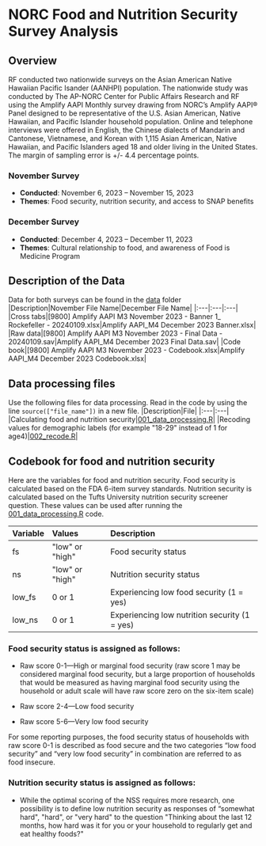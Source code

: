 # NORC Food and Nutrition Security Survey Analysis

## Overview
RF conducted two nationwide surveys on the Asian American Native Hawaiian Pacific Isander (AANHPI) population. The nationwide study was conducted by The AP-NORC Center for Public Affairs Research and RF using the Amplify AAPI Monthly survey drawing from NORC’s Amplify AAPI® Panel designed to be representative of the U.S. Asian American, Native Hawaiian, and Pacific Islander household population. Online and telephone interviews were offered in English, the Chinese dialects of Mandarin and Cantonese, Vietnamese, and Korean with 1,115 Asian American, Native Hawaiian, and Pacific Islanders aged 18 and older living in the United States. The margin of sampling error is +/- 4.4 percentage points. 

### November Survey
- **Conducted**: November 6, 2023 – November 15, 2023
- **Themes**: Food security, nutrition security, and access to SNAP benefits

### December Survey
- **Conducted**: December 4, 2023 – December 11, 2023
- **Themes**: Cultural relationship to food, and awareness of Food is Medicine Program

## Description of the Data
Data for both surveys can be found in the [data](/data) folder
|Description|November File Name|December File Name|
|:---|:---|:---|
|Cross tabs|[9800] Amplify AAPI M3 November 2023 - Banner 1_ Rockefeller - 20240109.xlsx|Amplify AAPI_M4 December 2023 Banner.xlsx|
|Raw data|[9800] Amplify AAPI M3 November 2023 - Final Data - 20240109.sav|Amplify AAPI_M4 December 2023 Final Data.sav|
|Code book|[9800] Amplify AAPI M3 November 2023 - Codebook.xlsx|Amplify AAPI_M4 December 2023 Codebook.xlsx|

## Data processing files
Use the following files for data processing. Read in the code by using the line `source(["file_name"])` in a new file.
|Description|File|
|:---|:---|
|Calculating food and nutrition security|[001_data_processing.R](001_data_processing.R)|
|Recoding values for demographic labels (for example "18-29" instead of 1 for age4)|[002_recode.R](002_recode.R)|

## Codebook for food and nutrition security 
Here are the variables for food and nutrition security. Food security is calculated based on the FDA 6-item survey standards. Nutrition security is calculated based on the Tufts University nutrition security screener question. These values can be used after running the [001_data_processing.R](001_data_processing.R) code.

|Variable|Values|Description|
|:---|:---|:---|
|fs|"low" or "high"|Food security status|
|ns|"low" or "high"|Nutrition security status|
|low_fs|0 or 1|Experiencing low food security (1 = yes)|
|low_ns|0 or 1|Experiencing low nutrition security (1 = yes)|


### Food security status is assigned as follows:

- Raw score 0-1—High or marginal food security (raw score 1 may be considered marginal food security, but a large proportion of households that would be measured as having marginal food security using the household or adult scale will have raw score zero on the six-item scale)

- Raw score 2-4—Low food security

- Raw score 5-6—Very low food security

For some reporting purposes, the food security status of households with raw score 0-1 is described as food secure and the two categories “low food security” and “very low food security” in combination are referred to as food insecure.


### Nutrition security status is assigned as follows:

- While the optimal scoring of the NSS requires more research, one possibility is to define low nutrition security as responses of “somewhat hard", "hard", or "very hard" to the question "Thinking about the last 12 months, how hard was it for you or your household to regularly get and eat healthy foods?"
